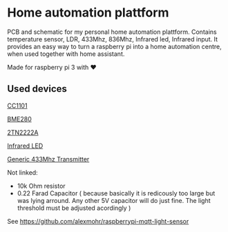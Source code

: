 # Home automation plattform 
PCB and schematic for my personal home automation plattform.
Contains temperature sensor, LDR, 433Mhz, 836Mhz, Infrared led, Infrared input. 
It provides an easy way to turn a raspberry pi into a home automation centre, when used together with home assistant. 

Made for raspberry pi 3 with ♥

## Used devices
[CC1101](https://www.aliexpress.com/item/CC1101-Wireless-Module-Long-Distance-Transmission-Antenna-868MHZ-M115/32635393463.html?spm=2114.search0104.3.8.588f8550vbZGhC&ws_ab_test=searchweb0_0,searchweb201602_5_10320_10152_10321_10065_10151_10344_10068_10342_10547_10343_10322_10340_10548_10341_10698_10697_10193_10696_10194_10084_10083_10618_10304_10307_10302_10180_10059_10184_308_100031_10319_10103_441_10624_10623_10622_10186_10621_10620,searchweb201603_15,ppcSwitch_5&algo_expid=a848840e-54c4-47bb-ab77-2ef09451083a-1&algo_pvid=a848840e-54c4-47bb-ab77-2ef09451083a&priceBeautifyAB=0)

[BME280](https://www.aliexpress.com/item/BME280-Digital-Sensor-Temperature-Humidity-Barometric-Pressure-Sensor-Module-I2C-SPI-1-8-5V-GY-BME280/32850070226.html?spm=2114.search0104.3.1.51d5301dEyf3TT&ws_ab_test=searchweb0_0,searchweb201602_5_10320_10152_10321_10065_10151_10344_10068_10342_10547_10343_10322_10340_10548_10341_10698_10697_10193_10696_10194_10084_10083_10618_10304_10307_10302_10180_10059_10184_308_100031_10319_10103_441_10624_10623_10622_10186_10621_10620,searchweb201603_15,ppcSwitch_5&algo_expid=3042d4b9-162d-4179-8373-1a698f202e66-0&algo_pvid=3042d4b9-162d-4179-8373-1a698f202e66&priceBeautifyAB=0)

[2TN2222A](https://www.aliexpress.com/item/2N2222A-Free-shipping-100pcs-in-line-triode-transistor-NPN-switching-transistors-TO-92-0-6A-30V/32816748799.html?spm=2114.search0104.3.15.5b0c6699WtyuTn&ws_ab_test=searchweb0_0,searchweb201602_5_10320_10152_10321_10065_10151_10344_10068_10342_10547_10343_10322_10340_10548_10341_10698_10697_10193_10696_10194_10084_10083_10618_10304_10307_10302_10180_10059_10184_308_100031_10319_10103_441_10624_10623_10622_10186_10621_10620,searchweb201603_15,ppcSwitch_5&algo_expid=e6ef298e-db4e-4916-be07-d07086949b34-2&algo_pvid=e6ef298e-db4e-4916-be07-d07086949b34&priceBeautifyAB=0)

[Infrared LED](https://www.aliexpress.com/item/10-Pcs-5mm-100mW-Infrared-IR-LED-Night-Vision-940nm-invisible-Diode-60-degree-Led-Light/32491780864.html?spm=2114.search0104.3.1.38356729QZHmb3&ws_ab_test=searchweb0_0,searchweb201602_5_10320_10152_10321_10065_10151_10344_10068_10342_10547_10343_10322_10340_10548_10341_10698_10697_10193_10696_10194_10084_10083_10618_10304_10307_10302_10180_10059_10184_308_100031_10319_10103_441_10624_10623_10622_10186_10621_10620,searchweb201603_15,ppcSwitch_5&algo_expid=32d9c39a-0b61-410d-89fb-16560a7c7f51-0&algo_pvid=32d9c39a-0b61-410d-89fb-16560a7c7f51&priceBeautifyAB=0)

[Generic 433Mhz Transmitter](https://www.aliexpress.com/item/433M-TX-RX-Super-regenerative-Module-Wireless-Transmitting-Module-Alarm-Transmitter-Receiver/2024422377.html?spm=2114.search0104.3.1.3fd544fbW57O9k&ws_ab_test=searchweb0_0,searchweb201602_5_10320_10152_10321_10065_10151_10344_10068_10342_10547_10343_10322_10340_10548_10341_10698_10697_10193_10696_10194_10084_10083_10618_10304_10307_10302_10180_10059_10184_308_100031_10319_10103_441_10624_10623_10622_10186_10621_10620,searchweb201603_15,ppcSwitch_5&algo_expid=0122146b-dcd8-4e24-963f-864d1bfaabf2-0&algo_pvid=0122146b-dcd8-4e24-963f-864d1bfaabf2&priceBeautifyAB=0)

Not linked: 
- 10k Ohm resistor
- 0.22 Farad Capacitor ( because basically it is redicously too large but was lying arround. Any other 5V capacitor will do just fine. The light threshold must be adjusted acordingly ) 

See https://github.com/alexmohr/raspberrypi-mqtt-light-sensor
